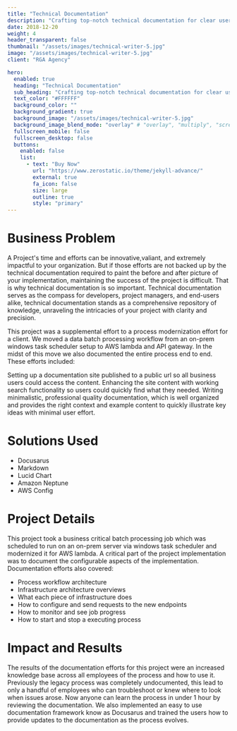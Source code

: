 ```yaml
---
title: "Technical Documentation"
description: "Crafting top-notch technical documentation for clear user comprehension of project intricacies."
date: 2018-12-20
weight: 4
header_transparent: false
thumbnail: "/assets/images/technical-writer-5.jpg"
image: "/assets/images/technical-writer-5.jpg"
client: "RGA Agency"

hero:
  enabled: true
  heading: "Technical Documentation"
  sub_heading: "Crafting top-notch technical documentation for clear user comprehension of project intricacies."
  text_color: "#FFFFFF"
  background_color: ""
  background_gradient: true
  background_image: "/assets/images/technical-writer-5.jpg"
  background_image_blend_mode: "overlay" # "overlay", "multiply", "screen", "false"
  fullscreen_mobile: false
  fullscreen_desktop: false
  buttons:
    enabled: false
    list:
      - text: "Buy Now"
        url: "https://www.zerostatic.io/theme/jekyll-advance/"
        external: true
        fa_icon: false
        size: large
        outline: true
        style: "primary"
---
```


# Business Problem

A Project's time and efforts can be innovative,valiant, and extremely impactful to your organization. But if those efforts are not backed up by the technical documentation required to paint the before and after picture of your implementation, maintaining the success of the project is difficult. That is why technical documentation is so important. Technical documentation serves as the compass for developers, project managers, and end-users alike, technical documentation stands as a comprehensive repository of knowledge, unraveling the intricacies of your project with clarity and precision.

This project was a supplemental effort to a process modernization effort for a client. We moved a data batch processing workflow from an on-prem windows task scheduler setup to AWS lambda and API gateway. In the midst of this move we also documented the entire process end to end. These efforts included:

Setting up a documentation site published to a public url so all business users could access the content.
Enhancing the  site content with working search functionality so users could quickly find what they needed.
Writing minimalistic, professional quality documentation, which is well organized and provides the right context and example content to quickly illustrate key ideas with minimal user effort.

# Solutions Used

- Docusarus
- Markdown
- Lucid Chart
- Amazon Neptune
- AWS Config

# Project Details

This project took a business critical batch processing job which was scheduled to run on an on-prem server via windows task scheduler and modernized it for AWS lambda. A critical part of the project implementation was to document the configurable aspects of the implementation. Documentation efforts also covered:

- Process workflow architecture
- Infrastructure architecture overviews
- What each piece of infrastructure does
- How to configure and send requests to the new endpoints
- How to monitor and see job progress
- How to start and stop a executing process

# Impact and Results

The results of the documentation efforts for this project were an increased knowledge base across all employees of the process and how to use it. Previously the legacy process was completely undocumented, this lead to only a handful of employees who can troubleshoot or knew where to look when issues arose. Now anyone can learn the process in under 1 hour by reviewing the documentation. We also implemented an easy to use documentation framework know as Docusarus and trained the users how to provide updates to the documentation as the process evolves. 
